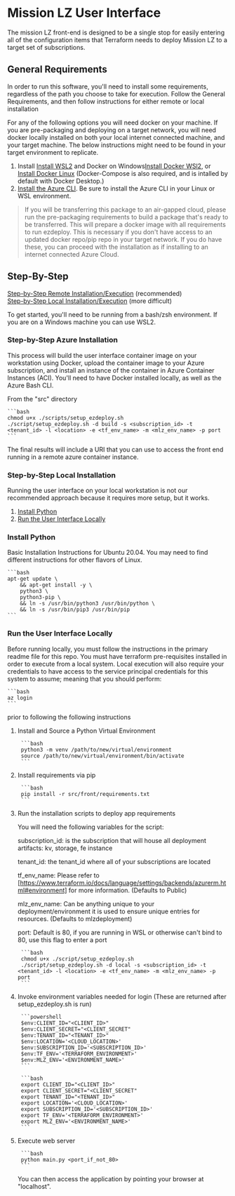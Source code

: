 # Mission LZ User Interface

The mission LZ front-end is designed to be a single stop for easily entering all of the configuration items that Terraform needs to deploy Mission LZ to a target set of subscriptions.  

## General Requirements

In order to run this software, you'll need to install some requirements, regardless of the path you choose to take for execution. Follow the General Requirements, and then follow instructions for either remote or local installation

For any of the following options you will need docker on your machine. If you are pre-packaging and deploying on a target network, you will need docker locally installed on both your local internet connected machine, and your target machine.  The below instructions might need to be found in your target environment to replicate.

1. Install [Install WSL2](https://docs.microsoft.com/en-us/windows/wsl/install-win10) and Docker on Windows[Install Docker WSl2](https://docs.microsoft.com/en-us/windows/wsl/tutorials/wsl-containers), or [Install Docker Linux](https://docs.docker.com/engine/install/ubuntu) (Docker-Compose is also required, and is intalled by default with Docker Desktop.)
1. [Install the Azure CLI](https://docs.microsoft.com/en-us/cli/azure/install-azure-cli). Be sure to install the Azure CLI in your Linux or WSL environment.

> If you will be transferring this package to an air-gapped cloud, please run the pre-packaging requirements to build a package that's ready to be transferred. This will prepare a docker image with all requirements to run ezdeploy. This is necessary if you don't have access to an updated docker repo/pip repo in your target network.  If you do have these, you can proceed with the installation as if installing to an internet connected Azure Cloud.  

## Step-By-Step

[Step-by-Step Remote Installation/Execution](#Step-by-Step-Azure-Installation) (recommended)  
[Step-by-Step Local Installation/Execution](#Step-by-Step-Local-Installation) (more difficult)

To get started, you'll need to be running from a bash/zsh environment. If you are on a Windows machine you can use WSL2.

### Step-by-Step Azure Installation

This process will build the user interface container image on your workstation using Docker, upload the container image to your Azure subscription, and install an instance of the container in Azure Container Instances (ACI). You'll need to have Docker installed locally, as well as the Azure Bash CLI.

From the "src" directory

    ```bash
    chmod u+x ./scripts/setup_ezdeploy.sh
    ./script/setup_ezdeploy.sh -d build -s <subscription_id> -t <tenant_id> -l <location> -e <tf_env_name> -m <mlz_env_name> -p port
    ```

The final results will include a URI that you can use to access the front end running in a remote azure container instance.

### Step-by-Step Local Installation

Running the user interface on your local workstation is not our recommended approach because it requires more setup, but it works.

1. [Install Python](#Install-Python)
1. [Run the User Interface Locally](#Run-the-User-Interface-Locally)

### Install Python

Basic Installation Instructions for Ubuntu 20.04.   You may need to find different instructions for other flavors of Linux.

    ```bash
    apt-get update \
        && apt-get install -y \
        python3 \
        python3-pip \
        && ln -s /usr/bin/python3 /usr/bin/python \
        && ln -s /usr/bin/pip3 /usr/bin/pip
    ```

### Run the User Interface Locally

Before running locally, you must follow the instructions in the primary readme file for this repo.  You must have terraform pre-requisites installed in order to execute from a local system. Local execution will also require your credentials to have access to the service principal credentials for this system to assume; meaning that you should perform:

    ```bash
    az login
    ```

prior to following the following instructions

1. Install and Source a Python Virtual Environment

        ```bash
        python3 -m venv /path/to/new/virtual/environment
        source /path/to/new/virtual/environment/bin/activate
        ```

2. Install requirements via pip

        ```bash
        pip install -r src/front/requirements.txt
        ```

3. Run the installation scripts to deploy app requirements

    You will need the following variables for the script:

    subscription_id: is the subscription that will house all deployment artifacts: kv, storage, fe instance

    tenant_id:  the tenant_id where all of your subscriptions are located

    tf_env_name: Please refer to [https://www.terraform.io/docs/language/settings/backends/azurerm.html#environment] for more information.   (Defaults to Public)

    mlz_env_name: Can be anything unique to your deployment/environment it is used to ensure unique entries for resources.  (Defaults to mlzdeployment)

    port:  Default is 80, if you are running in WSL or otherwise can't bind to 80, use this flag to enter a port

        ```bash
        chmod u+x ./script/setup_ezdeploy.sh
        ./script/setup_ezdeploy.sh -d local -s <subscription_id> -t <tenant_id> -l <location> -e <tf_env_name> -m <mlz_env_name> -p port
        ```

4. Invoke environment variables needed for login (These are returned after setup_ezdeploy.sh is run)

        ```powershell
        $env:CLIENT_ID="<CLIENT_ID>"
        $env:CLIENT_SECRET="<CLIENT_SECRET"
        $env:TENANT_ID="<TENANT_ID>"
        $env:LOCATION='<CLOUD_LOCATION>'
        $env:SUBSCRIPTION_ID='<SUBSCRIPTION_ID>'
        $env:TF_ENV='<TERRAFORM_ENVIRONMENT>'
        $env:MLZ_ENV='<ENVIRONMENT_NAME>'
        ```

        ```bash
        export CLIENT_ID="<CLIENT_ID>"
        export CLIENT_SECRET="<CLIENT_SECRET"
        export TENANT_ID="<TENANT_ID>"
        export LOCATION='<CLOUD_LOCATION>'
        export SUBSCRIPTION_ID='<SUBSCRIPTION_ID>'
        export TF_ENV='<TERRAFORM_ENVIRONMENT>'
        export MLZ_ENV='<ENVIRONMENT_NAME>'
        ```

5. Execute web server

        ```bash
        python main.py <port_if_not_80>
        ```

    You can then access the application by pointing your browser at "localhost".
